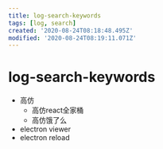 ```yaml
---
title: log-search-keywords
tags: [log, search]
created: '2020-08-24T08:18:48.495Z'
modified: '2020-08-24T08:19:11.071Z'
---
```


# log-search-keywords

- 高仿
  - 高仿react全家桶
  - 高仿饿了么
- electron viewer
- electron reload
